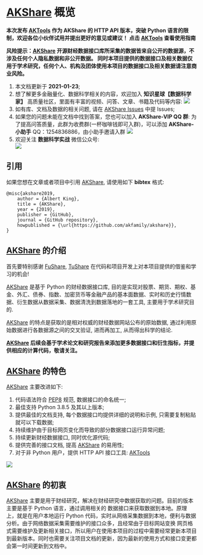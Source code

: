 # [AKShare](https://github.com/akfamily/akshare) 概览

**本次发布 [AKTools](https://github.com/akfamily/aktools) 作为 AKShare 的 HTTP API 版本，突破 Python 语言的限制，欢迎各位小伙伴试用并提出更好的意见或建议！ 点击 [AKTools](https://github.com/akfamily/aktools) 查看使用指南**

**风险提示：[AKShare](https://github.com/akfamily/akshare) 开源财经数据接口库所采集的数据皆来自公开的数据源，不涉及任何个人隐私数据和非公开数据。
同时本项目提供的数据接口及相关数据仅用于学术研究，任何个人、机构及团体使用本项目的数据接口及相关数据请注意商业风险。**

1. 本文档更新于 **2021-01-23**;
2. 想了解更多金融量化、数据科学相关的内容，欢迎加入 **知识星球【数据科学家】** 高质量社区，里面有丰富的视频、问答、文章、书籍及代码等内容: ![](https://jfds-1252952517.cos.ap-chengdu.myqcloud.com/akshare/readme/qrcode/data_scientist.png)
3. 如有库、文档及数据的相关问题, 请在 [AKShare Issues](https://github.com/akfamily/akshare/issues) 中提 Issues;
4. 如果您的问题未能在文档中找到答案，您也可以加入 **AKShare-VIP QQ 群**: 为了提高问答质量，此群为收费群(一杯咖啡钱即可入群)，可以添加 **AKShare-小助手** QQ：1254836886，由小助手邀请入群 ![](https://jfds-1252952517.cos.ap-chengdu.myqcloud.com/akshare/readme/qrcode/qr_code_1254836886.jpg)
5. 欢迎关注 **数据科学实战** 微信公众号: <div><img src="https://jfds-1252952517.cos.ap-chengdu.myqcloud.com/akshare/readme/qrcode/ds.png"></div>

## 引用

如果您想在文章或者项目中引用 [AKShare](https://github.com/akfamily/akshare/), 请使用如下 **bibtex** 格式:

```
@misc{akshare2019,
    author = {Albert King},
    title = {AKShare},
    year = {2019},
    publisher = {GitHub},
    journal = {GitHub repository},
    howpublished = {\url{https://github.com/akfamily/akshare}},
}
```

## [AKShare](https://github.com/akfamily/akshare) 的介绍

首先要特别感谢 [FuShare](https://github.com/jindaxiang/fushare), [TuShare](https://github.com/waditu/tushare) 在代码和项目开发上对本项目提供的借鉴和学习的机会!

[AKShare](https://github.com/akfamily/akshare) 是基于 Python 的财经数据接口库, 目的是实现对股票、期货、期权、基金、外汇、债券、指数、加密货币等金融产品的基本面数据、实时和历史行情数据、衍生数据从数据采集、数据清洗到数据落地的一套工具, 主要用于学术研究目的. 

[AKShare](https://github.com/akfamily/akshare) 的特点是获取的是相对权威的财经数据网站公布的原始数据, 通过利用原始数据进行各数据源之间的交叉验证, 进而再加工, 从而得出科学的结论.

**[AKShare](https://github.com/akfamily/akshare) 后续会基于学术论文和研究报告来添加更多数据接口和衍生指标，并提供相应的计算代码，敬请关注。**

## [AKShare](https://github.com/akfamily/akshare) 的特色

[AKShare](https://github.com/akfamily/akshare) 主要改进如下:

1. 代码语法符合 [PEP8](https://www.python.org/dev/peps/pep-0008) 规范, 数据接口的命名统一;
2. 最佳支持 Python 3.8.5 及其以上版本;
3. 提供最佳的文档支持, 每个数据接口均提供详细的说明和示例, 只需要复制粘贴就可以下载数据;
4. 持续维护由于目标网页变化而导致的部分数据接口运行异常问题;
5. 持续更新财经数据接口, 同时优化源代码;
6. 提供完善的接口文档, 提高 [AKShare](https://github.com/akfamily/akshare) 的易用性;
7. 对于非 Python 用户，提供 HTTP API 接口工具: [AKTools](https://aktools.readthedocs.io/)

![](https://jfds-1252952517.cos.ap-chengdu.myqcloud.com/akshare/readme/mindmap/AKShare.svg)

## [AKShare](https://github.com/akfamily/akshare) 的初衷

[AKShare](https://github.com/akfamily/akshare) 主要是用于财经研究，解决在财经研究中数据获取的问题。目前的版本主要是基于 Python 语言，通过调用相关的
数据接口来获取数据到本地。原理上，就是在用户本地运行 Python 代码，实时从网络采集数据到本地，便利与数据分析。由于网络数据采集需要维护的接口众多，且经常由于目标网站变换
网页格式需要维护及更新相关接口，所以用户在使用本项目的过程中需要经常更新本项目到最新版本。同时也需要关注项目文档的更新，因为最新的使用方式和接口变更都会第一时间更新到文档中。
